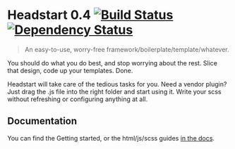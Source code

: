 # Headstart 0.4 [![Build Status](https://travis-ci.org/flovan/headstart.png?branch=master)](https://travis-ci.org/flovan/headstart) [![Dependency Status](https://david-dm.org/flovan/headstart.png?theme=shields.io)](https://david-dm.org/flovan/headstart)

> An easy-to-use, worry-free framework/boilerplate/template/whatever.

You should do what you do best, and stop worrying about the rest. Slice that design, code up your templates. Done.

Headstart will take care of the tedious tasks for you. Need a vendor plugin? Just drag the .js file into the right folder and start using it. Write your scss without refreshing or configuring anything at all.

## Documentation

You can find the Getting started, or the html/js/scss guides [in the docs](https://github.com/flovan/Headstart/tree/master/docs).
